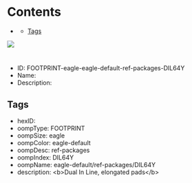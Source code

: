 



Contents
========

* [](#)
	* [Tags](#tags)
  
![][im]
# 

- ID: FOOTPRINT-eagle-eagle-default-ref-packages-DIL64Y
- Name: 
- Description: 

## Tags

- hexID: 
- oompType: FOOTPRINT
- oompSize: eagle
- oompColor: eagle-default
- oompDesc: ref-packages
- oompIndex: DIL64Y
- oompName: eagle-default/ref-packages/DIL64Y
- description: &lt;b&gt;Dual In Line, elongated pads&lt;/b&gt;



[im]: image.png
